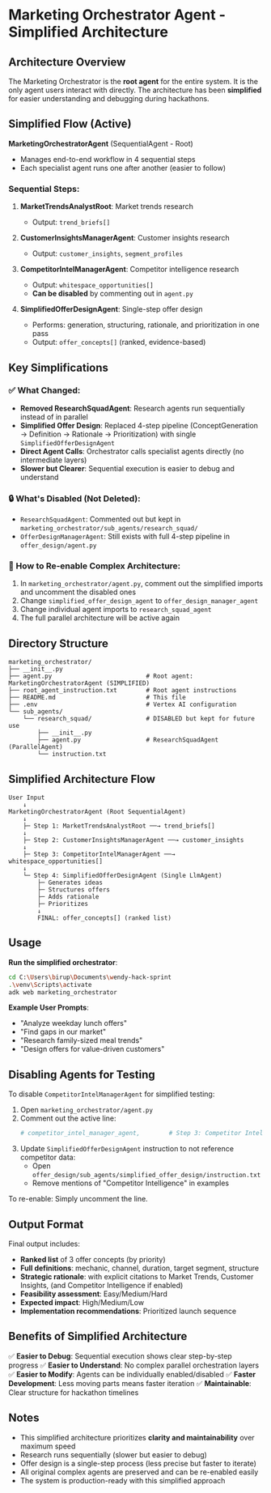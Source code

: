 # Marketing Orchestrator Agent - Simplified Architecture

## Architecture Overview

The Marketing Orchestrator is the **root agent** for the entire system. It is the only agent users interact with directly. The architecture has been **simplified** for easier understanding and debugging during hackathons.

## Simplified Flow (Active)

**MarketingOrchestratorAgent** (SequentialAgent - Root)
- Manages end-to-end workflow in 4 sequential steps
- Each specialist agent runs one after another (easier to follow)

### Sequential Steps:

1. **MarketTrendsAnalystRoot**: Market trends research
   - Output: `trend_briefs[]`

2. **CustomerInsightsManagerAgent**: Customer insights research  
   - Output: `customer_insights`, `segment_profiles`

3. **CompetitorIntelManagerAgent**: Competitor intelligence research
   - Output: `whitespace_opportunities[]`
   - **Can be disabled** by commenting out in `agent.py`

4. **SimplifiedOfferDesignAgent**: Single-step offer design
   - Performs: generation, structuring, rationale, and prioritization in one pass
   - Output: `offer_concepts[]` (ranked, evidence-based)

## Key Simplifications

### ✅ What Changed:
- **Removed ResearchSquadAgent**: Research agents run sequentially instead of in parallel
- **Simplified Offer Design**: Replaced 4-step pipeline (ConceptGeneration → Definition → Rationale → Prioritization) with single `SimplifiedOfferDesignAgent`
- **Direct Agent Calls**: Orchestrator calls specialist agents directly (no intermediate layers)
- **Slower but Clearer**: Sequential execution is easier to debug and understand

### 🔒 What's Disabled (Not Deleted):
- `ResearchSquadAgent`: Commented out but kept in `marketing_orchestrator/sub_agents/research_squad/`
- `OfferDesignManagerAgent`: Still exists with full 4-step pipeline in `offer_design/agent.py`

### 🔄 How to Re-enable Complex Architecture:
1. In `marketing_orchestrator/agent.py`, comment out the simplified imports and uncomment the disabled ones
2. Change `simplified_offer_design_agent` to `offer_design_manager_agent`
3. Change individual agent imports to `research_squad_agent`
4. The full parallel architecture will be active again

## Directory Structure

```
marketing_orchestrator/
├── __init__.py
├── agent.py                          # Root agent: MarketingOrchestratorAgent (SIMPLIFIED)
├── root_agent_instruction.txt        # Root agent instructions
├── README.md                         # This file
├── .env                              # Vertex AI configuration
└── sub_agents/
    └── research_squad/               # DISABLED but kept for future use
        ├── __init__.py
        ├── agent.py                  # ResearchSquadAgent (ParallelAgent)
        └── instruction.txt
```

## Simplified Architecture Flow

```
User Input
    ↓
MarketingOrchestratorAgent (Root SequentialAgent)
    ↓
    ├─ Step 1: MarketTrendsAnalystRoot ──→ trend_briefs[]
    ↓
    ├─ Step 2: CustomerInsightsManagerAgent ──→ customer_insights
    ↓
    ├─ Step 3: CompetitorIntelManagerAgent ──→ whitespace_opportunities[]
    ↓
    └─ Step 4: SimplifiedOfferDesignAgent (Single LlmAgent)
        ├─ Generates ideas
        ├─ Structures offers
        ├─ Adds rationale
        ├─ Prioritizes
        ↓
        FINAL: offer_concepts[] (ranked list)
```

## Usage

**Run the simplified orchestrator**:

```bash
cd C:\Users\birup\Documents\wendy-hack-sprint
.\venv\Scripts\activate
adk web marketing_orchestrator
```

**Example User Prompts**:
- "Analyze weekday lunch offers"
- "Find gaps in our market"
- "Research family-sized meal trends"
- "Design offers for value-driven customers"

## Disabling Agents for Testing

To disable `CompetitorIntelManagerAgent` for simplified testing:

1. Open `marketing_orchestrator/agent.py`
2. Comment out the active line:
   ```python
   # competitor_intel_manager_agent,        # Step 3: Competitor Intelligence research
   ```
3. Update `SimplifiedOfferDesignAgent` instruction to not reference competitor data:
   - Open `offer_design/sub_agents/simplified_offer_design/instruction.txt`
   - Remove mentions of "Competitor Intelligence" in examples

To re-enable: Simply uncomment the line.

## Output Format

Final output includes:
- **Ranked list** of 3 offer concepts (by priority)
- **Full definitions**: mechanic, channel, duration, target segment, structure
- **Strategic rationale**: with explicit citations to Market Trends, Customer Insights, (and Competitor Intelligence if enabled)
- **Feasibility assessment**: Easy/Medium/Hard
- **Expected impact**: High/Medium/Low
- **Implementation recommendations**: Prioritized launch sequence

## Benefits of Simplified Architecture

✅ **Easier to Debug**: Sequential execution shows clear step-by-step progress
✅ **Easier to Understand**: No complex parallel orchestration layers
✅ **Easier to Modify**: Agents can be individually enabled/disabled
✅ **Faster Development**: Less moving parts means faster iteration
✅ **Maintainable**: Clear structure for hackathon timelines

## Notes

- This simplified architecture prioritizes **clarity and maintainability** over maximum speed
- Research runs sequentially (slower but easier to debug)
- Offer design is a single-step process (less precise but faster to iterate)
- All original complex agents are preserved and can be re-enabled easily
- The system is production-ready with this simplified approach
